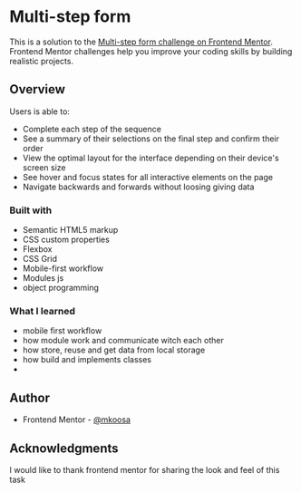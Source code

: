 # Multi-step form

This is a solution to the [Multi-step form challenge on Frontend Mentor](https://www.frontendmentor.io/challenges/multistep-form-YVAnSdqQBJ). Frontend Mentor challenges help you improve your coding skills by building realistic projects. 



## Overview

Users is able to:

- Complete each step of the sequence
- See a summary of their selections on the final step and confirm their order
- View the optimal layout for the interface depending on their device's screen size
- See hover and focus states for all interactive elements on the page
- Navigate backwards and forwards without loosing giving data

### Built with

- Semantic HTML5 markup
- CSS custom properties
- Flexbox
- CSS Grid
- Mobile-first workflow
- Modules js
- object programming

### What I learned
- mobile first workflow
- how module work and communicate witch each other
- how store, reuse and get data from local storage
- how build and implements classes
-  

## Author

- Frontend Mentor - [@mkoosa](https://www.frontendmentor.io/profile/yourusername)

## Acknowledgments
I would like to thank frontend mentor for sharing the look and feel of this task